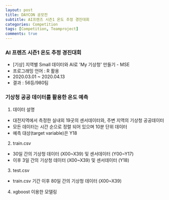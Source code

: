```yaml
---
layout: post
title: DAYCON 공모전
subtitle: AI프렌즈 시즌1 온도 추정 경진대회
categories: Competition
tags: [Competition, Teamproject]
comments: true
---
```


<!-- This note demonstrates some of what [Markdown][1] is capable of doing.

## An exhibit of Markdown



*Note: Feel free to play with this page. Unlike regular notes, this doesn't automatically save itself.* -->

### AI 프렌즈 시즌1 온도 추정 경진대회

* [기상] 지역별 Small 데이터와 AI로 'My 기상청' 만들기 - MSE
* 프로그래밍 언어 : R 활용
* 2020.03.01 ~ 2020.04.13
* 결과 : 56등/980팀

### 기상청 공공 데이터를 활용한 온도 예측

1. 데이터 설명
  - 대전지역에서 측정한 실내외 19곳의 센서데이터와, 주변 지역의 기상청 공공데이터
  - 모든 데이터는 시간 순으로 정렬 되어 있으며 10분 단위 데이터
  - 예측 대상(target variable)은 Y18
2. train.csv
  - 30일 간의 기상청 데이터 (X00~X39) 및 센서데이터 (Y00~Y17)
  - 이후 3일 간의 기상청 데이터 (X00~X39) 및 센서데이터 (Y18)
3. test.csv
  - train.csv 기간 이후 80일 간의 기상청 데이터 (X00~X39)
4. xgboost 이용한 모델링


<!-- Paragraphs can be written like so. A paragraph is the basic block of Markdown. A paragraph is what text will turn into when there is no reason it should become anything else.

Paragraphs must be separated by a blank line. Basic formatting of *italics* and **bold** is supported. This *can be **nested** like* so.

## Lists

### Ordered list

1. Item 1
2. A second item
3. Number 3
4. Ⅳ

*Note: the fourth item uses the Unicode character for [Roman numeral four][2].*

### Unordered list

* An item
* Another item
* Yet another item
* And there's more...

## Paragraph modifiers

### Code block

    Code blocks are very useful for developers and other people who look at code or other things that are written in plain text. As you can see, it uses a fixed-width font.

You can also make `inline code` to add code into other things.

### Quote

> Here is a quote. What this is should be self explanatory. Quotes are automatically indented when they are used.

## Headings

There are six levels of headings. They correspond with the six levels of HTML headings. You've probably noticed them already in the page. Each level down uses one more hash character.

### Headings *can* also contain **formatting**

### They can even contain `inline code`

Of course, demonstrating what headings look like messes up the structure of the page.

I don't recommend using more than three or four levels of headings here, because, when you're smallest heading isn't too small, and you're largest heading isn't too big, and you want each size up to look noticeably larger and more important, there there are only so many sizes that you can use.

## URLs

URLs can be made in a handful of ways:

* A named link to [MarkItDown][3]. The easiest way to do these is to select what you want to make a link and hit `Ctrl+L`.
* Another named link to [MarkItDown](http://www.markitdown.net/)
* Sometimes you just want a URL like <http://www.markitdown.net/>.

## Horizontal rule

A horizontal rule is a line that goes across the middle of the page.

---

It's sometimes handy for breaking things up.

## Images

Markdown can also contain images. I'll need to add something here sometime.

## Finally

There's actually a lot more to Markdown than this. See the official [introduction][4] and [syntax][5] for more information. However, be aware that this is not using the official implementation, and this might work subtly differently in some of the little things.


  [1]: http://daringfireball.net/projects/markdown/
  [2]: http://www.fileformat.info/info/unicode/char/2163/index.htm
  [3]: http://www.markitdown.net/
  [4]: http://daringfireball.net/projects/markdown/basics
  [5]: http://daringfireball.net/projects/markdown/syntax -->
